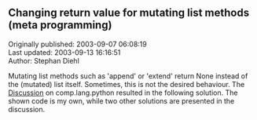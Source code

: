 ## Changing return value for mutating list methods (meta programming)  
Originally published: 2003-09-07 06:08:19  
Last updated: 2003-09-13 16:16:51  
Author: Stephan Diehl  
  
Mutating list methods such as 'append' or 'extend' return None instead of the (mutated) list itself. Sometimes, this is not the desired behaviour.
The <a href="http://groups.google.de/groups?dq=&hl=de&lr=&ie=UTF-8&oe=UTF-8&threadm=I706b.17723%24hE5.626547%40news1.tin.it&prev=/groups%3Fdq%3D%26num%3D25%26hl%3Dde%26lr%3D%26ie%3DUTF-8%26oe%3DUTF-8%26group%3Dcomp.lang.python%26start%3D75"> Discussion</a> on comp.lang.python resulted in the following solution.
The shown code is my own, while two other solutions are presented in the discussion.